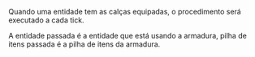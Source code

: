 Quando uma entidade tem as calças equipadas, o procedimento será executado a cada tick.

A entidade passada é a entidade que está usando a armadura, pilha de itens passada é a pilha de itens da armadura.